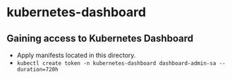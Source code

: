 # kubernetes-dashboard

## Gaining access to Kubernetes Dashboard

* Apply manifests located in this directory.
* `kubectl create token -n kubernetes-dashboard dashboard-admin-sa --duration=720h`
